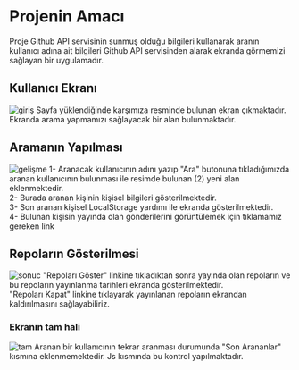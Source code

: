# Projenin Amacı
Proje Github API servisinin sunmuş olduğu bilgileri kullanarak aranın kullanıcı adına ait bilgileri Github API servisinden alarak ekranda görmemizi sağlayan bir uygulamadır.

## Kullanıcı Ekranı
![giriş](https://github.com/user-attachments/assets/67707dae-7f16-4f81-9d2a-54fc13aa80c8)
Sayfa yüklendiğinde karşımıza resminde bulunan ekran çıkmaktadır. Ekranda arama yapmamızı sağlayacak bir alan bulunmaktadır.

## Aramanın Yapılması
![gelişme](https://github.com/user-attachments/assets/e65a42e7-6fe3-4d7d-b68c-3bc0a43f147b)
1- Aranacak kullanıcının adını yazıp "Ara" butonuna tıkladığımızda aranan kullanıcının bulunması ile resimde bulunan (2) yeni alan eklenmektedir. </br>
2- Burada aranan kişinin kişisel bilgileri gösterilmektedir. </br>
3- Son aranan kişisel LocalStorage yardımı ile ekranda gösterilmektedir. </br>
4- Bulunan kişisin yayında olan gönderilerini görüntülemek için tıklamamız gereken link </br>

## Repoların Gösterilmesi
![sonuc](https://github.com/user-attachments/assets/c00f9524-1168-4ae4-93a4-bf23e99e7d50)
"Repoları Göster" linkine tıkladıktan sonra yayında olan repoların ve bu repoların yayınlanma tarihleri ekranda gösterilmektedir. </br>
"Repoları Kapat" linkine tıklayarak yayınlanan repoların ekrandan kaldırılmasını sağlayabiliriz.

### Ekranın tam hali
![tam](https://github.com/user-attachments/assets/5561629b-c537-4873-aaf0-0b050a1b8e34)
Aranan bir kullanıcının tekrar aranması durumunda "Son Arananlar" kısmına eklenmemektedir. Js kısmında bu kontrol yapılmaktadır.

